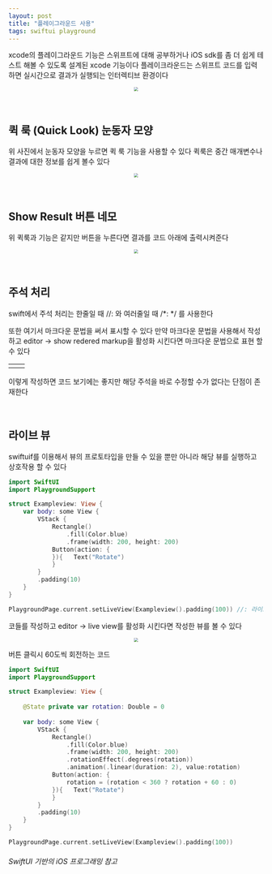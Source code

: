 ```yaml
---
layout: post
title: "플레이그라운드 사용"
tags: swiftui playground
---
```

xcode의 플레이그라운드 기능은 스위프트에 대해 공부하거나 iOS sdk를 좀 더 쉽게 테스트 해볼 수 있도록 설계된 xcode 기능이다 플레이크라운드는 스위프트 코드를 입력하면 실시간으로 결과가 실행되는 인터렉티브 환경이다

<center>
<img src="https://github.com/Minnnning/minnnning.github.io/assets/80758613/f8045a2d-67f3-4985-a074-f078bfe438aa" style="zoom:50%;">
</center>


&nbsp;

## 퀵 룩 (Quick Look) 눈동자 모양

위 사진에서 눈동자 모양을 누르면 퀵 룩 기능을 사용할 수 있다 퀵룩은 중간 매개변수나 결과에 대한 정보를 쉽게 볼수 있다

<center>
<img src="https://github.com/Minnnning/minnnning.github.io/assets/80758613/155addf3-f579-4987-b378-aaddba05a579" style="zoom:50%;">
</center>


&nbsp;

## Show Result 버튼 네모

위 퀵룩과 기능은 같지만 버튼을 누른다면 결과를 코드 아래에 출력시켜준다

<center>
<img src="https://github.com/Minnnning/minnnning.github.io/assets/80758613/2cc11a8c-9863-42d0-b540-3cf64cbe2cc9" style="zoom:50%;">
</center>


&nbsp;

## 주석 처리

swift에서 주석 처리는 한줄일 때  //: 와 여러줄일 때  /*:     */ 를 사용한다

또한 여기서 마크다운 문법을 써서 표시할 수 있다 만약 마크다운 문법을 사용해서 작성하고 editor ->  show redered markup을 활성화 시킨다면 마크다운 문법으로 표현 할 수 있다

<table><td><center><img alt="" src="https://github.com/Minnnning/minnnning.github.io/assets/80758613/c1ec1bce-5913-4325-9471-a786a2ddc63e" style="zoom:50%;" /></center></td><td><center><img alt="" src="https://github.com/Minnnning/minnnning.github.io/assets/80758613/d11832aa-df39-40b7-924f-f2ee9ff60090" style="zoom:30%;" /></center></td></table>

이렇게 작성하면 코드 보기에는 좋지만 해당 주석을 바로 수정할 수가 없다는 단점이 존재한다

&nbsp;

## 라이브 뷰

swiftuif를 이용해서 뷰의 프로토타입을 만들 수 있을 뿐만 아니라 해당 뷰를 실행하고 상호작용 할 수 있다

``` swift
import SwiftUI
import PlaygroundSupport

struct Exampleview: View {
    var body: some View {
        VStack {
            Rectangle()
                .fill(Color.blue)
                .frame(width: 200, height: 200)
            Button(action: {
            }){   Text("Rotate")
            }
        }
        .padding(10)
    }
}

PlaygroundPage.current.setLiveView(Exampleview().padding(100)) //: 라이브 뷰 할당 코드
```

코들를 작성하고 editor -> live view를 활성화 시킨다면 작성한 뷰를 볼 수 있다

<center>
<img src="https://github.com/Minnnning/minnnning.github.io/assets/80758613/adf11e51-2b64-4b27-8413-d3f93ae34f1e" style="zoom:50%;">
</center>


버튼 클릭시 60도씩 회전하는 코드

``` swift
import SwiftUI
import PlaygroundSupport

struct Exampleview: View {
    
    @State private var rotation: Double = 0
    
    var body: some View {
        VStack {
            Rectangle()
                .fill(Color.blue)
                .frame(width: 200, height: 200)
                .rotationEffect(.degrees(rotation))
                .animation(.linear(duration: 2), value:rotation)
            Button(action: {
                rotation = (rotation < 360 ? rotation + 60 : 0)
            }){   Text("Rotate")
            }
        }
        .padding(10)
    }
}

PlaygroundPage.current.setLiveView(Exampleview().padding(100))
```

###### SwiftUI 기반의 iOS 프로그래밍 참고 
